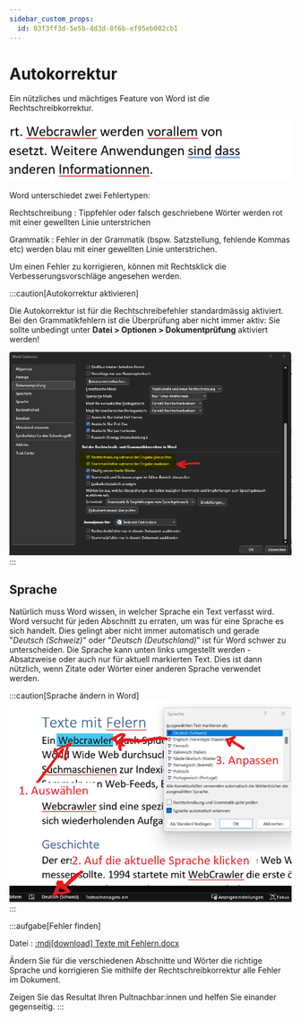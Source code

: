 ```yaml
---
sidebar_custom_props:
  id: 03f3ff3d-5e5b-4d3d-8f6b-ef95eb002cb1
---
```

# Autokorrektur

Ein nützliches und mächtiges Feature von Word ist die Rechtschreibkorrektur.

![Hervorgehobene Fehler in Word](images/04-fehler.png)

Word unterschiedet zwei Fehlertypen:

<span className="wiggly red">Rechtschreibung</span>
: Tippfehler oder falsch geschriebene Wörter werden rot mit einer gewellten Linie unterstrichen

<span className="wiggly blue">Grammatik</span>
: Fehler in der Grammatik (bspw. Satzstellung, fehlende Kommas etc) werden blau mit einer gewellten Linie unterstrichen.

Um einen Fehler zu korrigieren, können mit Rechtsklick die Verbesserungsvorschläge angesehen werden.

:::caution[Autokorrektur aktivieren]

Die Autokorrektur ist für die Rechtschreibefehler standardmässig aktiviert. Bei den Grammatikfehlern ist die Überprüfung aber nicht immer aktiv: Sie sollte unbedingt unter __Datei > Optionen > Dokumentprüfung__ aktiviert werden!

![:mdi[checkbox-marked]{.blue} Grammatikfehler während der Eingabe markieren --width=550px](images/04-grammatik.png)
:::

## Sprache

Natürlich muss Word wissen, in welcher Sprache ein Text verfasst wird. Word versucht für jeden Abschnitt zu erraten, um was für eine Sprache es sich handelt. Dies gelingt aber nicht immer automatisch und gerade "*Deutsch (Schweiz)*" oder "*Deutsch (Deutschland)*" ist für Word schwer zu unterscheiden. Die Sprache kann unten links umgestellt werden - Absatzweise oder auch nur für aktuell markierten Text. Dies ist dann nützlich, wenn Zitate oder Wörter einer anderen Sprache verwendet werden.

:::caution[Sprache ändern in Word]
![Sprache ändern](images/04-therasus.png)
:::

:::aufgabe[Fehler finden]
<Answer type="state" webKey="619f5c1b-786f-451a-9b78-554403f298c6" />

Datei
: [:mdi[download] Texte mit Fehlern.docx](files/ex04-Texte-mit-Felern.docx)

Ändern Sie für die verschiedenen Abschnitte und Wörter die richtige Sprache und korrigieren Sie mithilfe der Rechtschreibkorrektur alle Fehler im Dokument.

Zeigen Sie das Resultat Ihren Pultnachbar:innen und helfen Sie einander gegenseitig.
:::